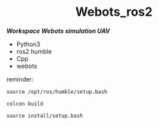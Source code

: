 <h1 align=center>
  Webots_ros2
</h1>

***Workspace Webots simulation UAV***

* Python3
* ros2 humble
* Cpp
* webots


reminder:

```
source /opt/ros/humble/setup.bash 
```
```
colcon build
```
```
source install/setup.bash
```

